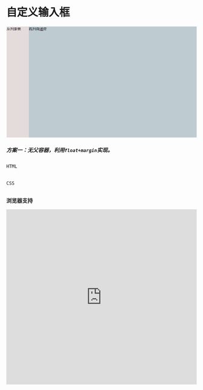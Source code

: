 # <b>自定义输入框</b>

![效果](./../assets/layout1.png)

##### <b>方案一：无父容器，利用`float+margin`实现。</b>

`HTML`

```html
```

`CSS`
```css

```

<b>浏览器支持</b>
<iframe src="https://caniuse.bitsofco.de/embed/index.html?feat=css-animation&amp;periods=future_2,future_1,current,past_1,past_2,past_3&amp;accessible-colours=false" frameborder="0" width="100%" height="465px"></iframe>